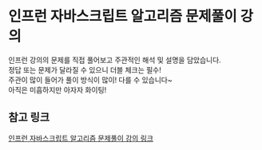# 인프런 자바스크립트 알고리즘 문제풀이 강의

인프런 강의의 문제를 직접 풀어보고 주관적인 해석 및 설명을 담았습니다.<br/>
정답 또는 문제가 달라질 수 있으니 더블 체크는 필수!<br/>
주관이 많이 들어가 풀이 방식이 많이! 다를 수 있습니다~<br/>
아직은 미흡하지만 아자자 화이팅!<br/>

## 참고 링크
[인프런 자바스크립트 알고리즘 문제풀이 강의 링크](https://www.inflearn.com/course/자바스크립트-알고리즘-문제풀이)

